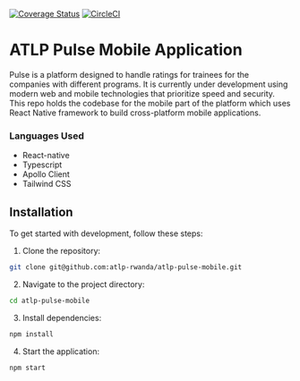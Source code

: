 [![Coverage Status](https://coveralls.io/repos/github/atlp-rwanda/atlp-pulse-mobile/badge.svg)](https://coveralls.io/github/atlp-rwanda/atlp-pulse-mobile)
[![CircleCI](https://dl.circleci.com/status-badge/img/gh/atlp-rwanda/atlp-pulse-mobile/tree/ch-setup-ci-testing-coveralls.svg?style=svg)](https://dl.circleci.com/status-badge/redirect/gh/atlp-rwanda/atlp-pulse-mobile/tree/ch-setup-ci-testing-coveralls)

# ATLP Pulse Mobile Application

Pulse is a platform designed to handle ratings for trainees for the companies with different programs. It is currently under development using modern web and mobile technologies that prioritize speed and security. This repo holds the codebase for the mobile part of the platform which uses React Native framework to build cross-platform mobile applications.

### Languages Used

- React-native
- Typescript
- Apollo Client
- Tailwind CSS

## Installation

To get started with development, follow these steps:

1. Clone the repository:

```bash
git clone git@github.com:atlp-rwanda/atlp-pulse-mobile.git
```

2. Navigate to the project directory:

```bash
cd atlp-pulse-mobile
```

3. Install dependencies:

```bash
npm install
```

4. Start the application:

```bash
npm start
```
